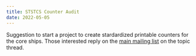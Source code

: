 ```yaml
---
title: STSTCS Counter Audit
date: 2022-05-05
---
```

Suggestion to start a project to create stardardized printable counters for the core ships. Those interested reply on the [main mailing list](#mailing-lists) on the topic thread.